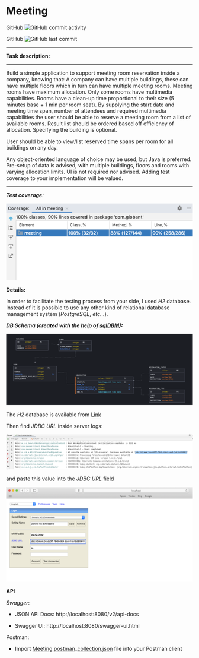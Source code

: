 # Meeting

GitHub  ![GitHub commit activity](https://img.shields.io/github/commit-activity/w/Seal98/Meeting?style=plastic)

GitHub ![GitHub last commit](https://img.shields.io/github/last-commit/Seal98/Meeting?style=plastic)

---

**Task description:**

---


Build a simple application to support meeting room reservation inside a company, knowing that:
A company can have multiple buildings, these can have multiple floors which in turn can have multiple meeting rooms.
Meeting rooms have maximum allocation.
Only some rooms have multimedia capabilities.
Rooms have a clean-up time proportional to their size (5 minutes base + 1 min per room seat).
By supplying the start date and meeting time span, number of attendees and required multimedia capabilities the user should be able to reserve a meeting room from a list of available rooms. Result list should be ordered based off efficiency of allocation. Specifying the building is optional.

User should be able to view/list reserved time spans per room for all buildings on any day.

Any object-oriented language of choice may be used, but Java is preferred.
Pre-setup of data is advised, with multiple buildings, floors and rooms with varying allocation limits.
UI is not required nor advised.
Adding test coverage to your implementation will be valued.


---



***Test coverage:***

![](image/Test_coverage.png)

**Details:**

In order to facilitate the testing process from your side, I used
*H2* database. Instead of it is possible to use any other kind of relational
database management system (*PostgreSQL*, *etc...*).

***DB Schema (created with the help of [sqlDBM](https://app.sqldbm.com/PostgreSQL/Draft/)):***

![](image/DB_schema.png)

The *H2* database is available from [Link](http://localhost:8080/h2-console)

Then find *JDBC URL* inside server logs:

![](image/jdbcURLExample.png)

and paste this value into the *JDBC URL* field

![img_1.png](image/H2_console.png)


**API**

*Swagger*:

- JSON API Docs: http://localhost:8080/v2/api-docs

- Swagger UI: http://localhost:8080/swagger-ui.html

Postman:

- Import [Meeting.postman_collection.json](Meeting.postman_collection.json) file into your Postman client